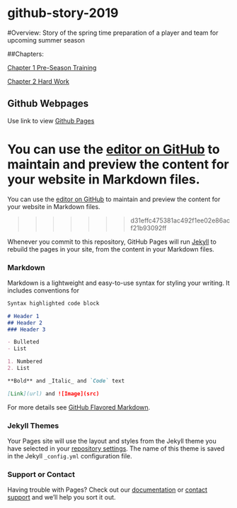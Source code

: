 # github-story-2019

#Overview:
Story of the spring time preparation of a player and team for upcoming summer season

##Chapters:

[Chapter 1 Pre-Season Training](chapter01.md)

[Chapter 2 Hard Work](chapter02.md)



## Github Webpages
Use link to view [Github Pages](https://san6d.github.io/github-story-2019/)


You can use the [editor on GitHub](https://san6d.github.io/github-story-2019/edit/master/README.md) to maintain and preview the content for your website in Markdown files.
=======
You can use the [editor on GitHub](https://raw.githubusercontent.com/San6D/github-story-2019/master/README.md) to maintain and preview the content for your website in Markdown files.
>>>>>>> d31effc475381ac492f1ee02e86acf21b93092ff

Whenever you commit to this repository, GitHub Pages will run [Jekyll](https://jekyllrb.com/) to rebuild the pages in your site, from the content in your Markdown files.

### Markdown

Markdown is a lightweight and easy-to-use syntax for styling your writing. It includes conventions for

```markdown
Syntax highlighted code block

# Header 1
## Header 2
### Header 3

- Bulleted
- List

1. Numbered
2. List

**Bold** and _Italic_ and `Code` text

[Link](url) and ![Image](src)
```

For more details see [GitHub Flavored Markdown](https://guides.github.com/features/mastering-markdown/).

### Jekyll Themes

Your Pages site will use the layout and styles from the Jekyll theme you have selected in your [repository settings](https://github.com/San6D/temp-theme/settings). The name of this theme is saved in the Jekyll `_config.yml` configuration file.

### Support or Contact

Having trouble with Pages? Check out our [documentation](https://help.github.com/categories/github-pages-basics/) or [contact support](https://github.com/contact) and we’ll help you sort it out.
